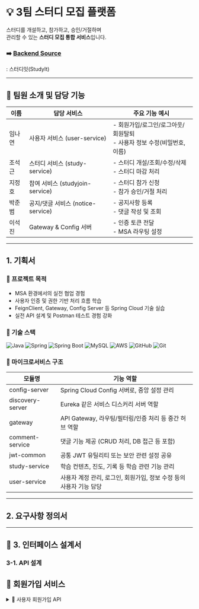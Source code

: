 # 💡 3팀 스터디 모집 플랫폼

스터디를 개설하고, 참가하고, 승인/거절하며  
관리할 수 있는 **스터디 모집 통합 서비스**입니다.

### ➡️ [Backend Source](https://github.com/backend20250319/BE09-3rd-3team)
: 스터디잇(StudyIt)

---
## 👥 팀원 소개 및 담당 기능

| 이름   | 담당 서비스                  | 주요 기능 예시                                                 |
|--------|-------------------------------|------------------------------------------------------------------|
| 임나연 | 사용자 서비스 (user-service)   | - 회원가입/로그인/로그아웃/회원탈퇴<br/>- 사용자 정보 수정(비밀번호, 이름)                        |
| 조석근 | 스터디 서비스 (study-service) | - 스터디 개설/조회/수정/삭제<br/>- 스터디 마감 처리            |
| 지정호 | 참여 서비스 (studyjoin-service) | - 스터디 참가 신청<br/>- 참가 승인/거절 처리                 |
| 박준범 | 공지/댓글 서비스 (notice-service) | - 공지사항 등록<br/>- 댓글 작성 및 조회                     |
| 이석진 | Gateway & Config 서버        | - 인증 토큰 전달<br/>- MSA 라우팅 설정                          |

---
## 1. 기획서


### 🎯 프로젝트 목적

- MSA 환경에서의 실전 협업 경험
- 사용자 인증 및 권한 기반 처리 흐름 학습
- FeignClient, Gateway, Config Server 등 Spring Cloud 기술 실습
- 실전 API 설계 및 Postman 테스트 경험 강화


### 🚀 기술 스택

![Java](https://img.shields.io/badge/Java-007396?style=for-the-badge&logo=java&logoColor=white)
![Spring](https://img.shields.io/badge/Spring-6DB33F?style=for-the-badge&logo=spring&logoColor=white)
![Spring Boot](https://img.shields.io/badge/SpringBoot-6DB33F?style=for-the-badge&logo=springboot&logoColor=white)
![MySQL](https://img.shields.io/badge/MySQL-4479A1?style=for-the-badge&logo=mysql&logoColor=white)
![AWS](https://img.shields.io/badge/AWS-232F3E?style=for-the-badge&logo=amazonaws&logoColor=white)
![GitHub](https://img.shields.io/badge/GitHub-181717?style=for-the-badge&logo=github&logoColor=white)
![Git](https://img.shields.io/badge/Git-F05032?style=for-the-badge&logo=git&logoColor=white)

### 🧩 마이크로서비스 구조
| 모듈명           | 기능 역할                                                |
|------------------|-----------------------------------------------------------|
| config-server     | Spring Cloud Config 서버로, 중앙 설정 관리                      |
| discovery-server  | Eureka 같은 서비스 디스커리 서버 역할                          |
| gateway           | API Gateway, 라우팅/필터링/인증 처리 등 중간 허브 역할           |
| comment-service   | 댓글 기능 제공 (CRUD 처리, DB 접근 등 포함)                    |
| jwt-common        | 공통 JWT 유틸리티 또는 보안 관련 설정 공유                      |
| study-service     | 학습 컨텐츠, 진도, 기록 등 학습 관련 기능 관리                   |
| user-service      | 사용자 계정 관리, 로그인, 회원가입, 정보 수정 등의 사용자 기능 담당 |


---
## 2. 요구사항 정의서

---


## 🧻 3. 인터페이스 설계서
### 3-1. API 설계

## 👤 회원가입 서비스
<details>
    <summary>📌 사용자 회원가입 API</summary>

### 📤 요청 정보

- **HTTP 메서드**: `POST`
- **URL**: `http://localhost:8080/user/signup`
- **Content-Type**: `application/json`

### 📦 요청 바디 (Request Body)

```json
{
  "userId": "user12",
  "password": "user12",
  "name": "user12"
}

```

| 필드명 | 타입 | 필수 | 설명 |
| --- | --- | --- | --- |
| userId | string | ✅ | 사용자 고유 ID. 로그인 시 사용되며 시스템 내에서 중복될 수 없음 |
| password | string | ✅ | 사용자 계정 비밀번호. 보안상 암호화되어 저장되어야 함 |
| name | string | ✅ | 사용자 실명 또는 닉네임. 사용자 프로필 등에 노출될 수 있음 |

### 📥 응답 정보

- **HTTP 상태코드**: `201 Created`
- **Content-Type**: `application/json`

### 📄 응답 바디 구조

| 필드명 | 타입 | 설명 |
| --- | --- | --- |
| success | boolean | 요청이 성공했는지 여부 (`true` 또는 `false`) |
| data | null | 현재 사용되지 않으며 향후 확장을 위해 예약된 필드 |
| errorCode | null | 오류 발생 시 코드가 입력됨. 성공 시에는 `null` |
| message | string | 안내 또는 오류 메시지. 성공 시에는 빈 문자열 또는 간단 메시지 |
| timestamp | string | 응답 생성 시간 (ISO 8601 형식 문자열) |

---

### ✅ 성공 응답 예시

```json
{
  "success": true,
  "data": null,
  "errorCode": null,
  "message": "",
  "timestamp": "2025-06-15T18:55:00.000"
}

```


### ❌ 실패 예시 -1 (중복된 userId)

```json
{
  "success": false,
  "data": null,
  "errorCode": "DUPLICATE_USER",
  "message": "이미 존재하는 사용자 ID 입니다.",
  "timestamp": "2025-06-15T18:55:30.123"
}

```

### ❌ 실패 예시 -2 (필드값 공백)

```json
{
  "success": false,
  "data": null,
  "errorCode": "INVALID_USER_ID", // INVALID_PASSWORD, INVALID_NAME
  "message": "아이디는 필수 입력값입니다.", // 비밀번호는 필수 입력 항목입니다. , 이름은 필수 입력 항목입니다.
  "timestamp": "2025-06-15T18:55:30.123"
}
```


###📝 참고 사항

- `userId`는 반드시 고유해야 하며, 중복된 경우 400 오류 또는 사용자 정의 오류 코드가 반환됩니다.
- 비밀번호는 절대 평문으로 저장되어서는 안 되며, 반드시 해시 암호화 처리가 필요합니다.
- 보안을 위해 최소 비밀번호 정책 및 유효성 검사를 서버 또는 클라이언트 단에서 추가하는 것이 좋습니다.
  

## 📕 스터디 서비스
<details>
    <summary>📌 스터디 참가 신청 API</summary>
    
### 📤 요청 정보

- **메서드(Method)**: `POST`
- **URL**: `http://localhost:8080/study/join`
- **헤더(Headers)**:
    - `Content-Type: application/json`
    - `Authorization: Bearer {토큰}`

### 📦 요청 바디 (Request Body)

```json
{
  "studyRoomId": 1
}

```

| 필드명 | 타입 | 필수 여부 | 설명 |
| --- | --- | --- | --- |
| studyRoomId | integer | ✅ 필수 | 참가하려는 스터디의 고유 ID 값입니다 |

### 📥 응답 정보

응답은 JSON 형식이며, 아래와 같은 필드를 포함합니다.

| 필드명 | 타입 | 설명 |
| --- | --- | --- |
| success | boolean | 요청 성공 여부 (`true` 또는 `false`) |
| data | string | 응답 관련 데이터 또는 메시지 (성공 시 안내 메시지 등) |
| errorCode | string | 실패 시 반환되는 에러 코드 (성공 시 `null`) |
| message | string | 실패 사유에 대한 설명 메시지 (성공 시 `null`) |
| timestamp | string | 응답 시간 (ISO-8601 형식의 타임스탬프) |

---

### ✅ 성공 응답 예시

```json
{
  "success": true,
  "data": "스터디 참여 신청이 완료되었습니다.",
  "errorCode": null,
  "message": null,
  "timestamp": "2025-06-15T17:45:00.123"
}

```
### ❌ 실패 응답 예시 1 - 신청한 스터디에 재 신청 시

```json
{
  "success": false,
  "data": null,
  "errorCode": "DUPLICATE_STUDY",
  "message": "이미 신청한 스터디입니다.",
  "timestamp": "2025-06-15T17:45:12.456"
}

```

### ❌ 실패 응답 예시 2 - 존재하지 않는 StudyRoomId 값 입력 시

```json
{
    "success": false,
    "data": null,
    "errorCode": "STUDY_NOT_FOUND",
    "message": "스터디 ID : 123에 해당하는 스터디를 찾을 수 없습니다.",
    "timestamp": "2025-06-15T17:04:18.8901431"
}

```

### 📝 비고

- 인증된 사용자만 호출 가능합니다.
- 이미 신청한 스터디에 다시 신청할 경우 `DUPLICATE_STUDY` 에러가 반환됩니다.
- `studyRoomId` 값이 존재하는지 백엔드에서 확인합니다.
</details>

<details>
    <summary>📌 스터디 참가 신청 취소 API</summary>

### 📤 요청 정보

- **메서드(Method)**: `DELETE`
- **URL**: `http://localhost:8080/study/cancel/{id}`
- **인증 필요**: ✅ `Bearer 토큰` 필요 (로그인 유저 기준)

### 📌 경로 파라미터 (Path Parameter)

| 이름 | 타입 | 필수 | 설명 |
| --- | --- | --- | --- |
| id | Long | ✅ | 취소하려는 스터디의 고유 ID (`studyRoomId`) |

예: `DELETE http://localhost:8080/study/cancel/{studyRoomId}`

### ❌ 요청 바디 (Request Body)

- 없음 (Body 없이 요청합니다)

### 📥 응답 정보 (Response)

| 필드명 | 타입 | 설명 |
| --- | --- | --- |
| success | boolean | 요청 성공 여부 |
| data | string | 메시지 또는 결과 데이터 (`성공 시 취소 안내 메시지`) |
| errorCode | string | 실패 시 에러 코드 (`성공 시 null`) |
| message | string | 실패 시 상세 메시지 (`성공 시 null`) |
| timestamp | string | 응답 생성 시간 (ISO-8601 형식) |

### ✅ 성공 응답 예시

```json
{
  "success": true,
  "data": "스터디 신청이 성공적으로 취소되었습니다.",
  "errorCode": null,
  "message": null,
  "timestamp": "2025-06-15T17:50:23.456"
}

```

---

### ❌ 실패 응답 예시 1 — 신청 내역 없음

```json
{
  "success": false,
  "data": null,
  "errorCode": "STUDY_NOT_FOUND",
  "message": "해당 유저는 이 스터디에 신청한 내역이 없습니다.",
  "timestamp": "2025-06-15T17:51:01.789"
}

```

---

### ❌ 실패 응답 예시 2 — 상태가 대기(PENDING)가 아님

```json
{
  "success": false,
  "data": null,
  "errorCode": "INVALID_STATUS",
  "message": "대기 상태(PENDING)인 신청만 취소할 수 있습니다.",
  "timestamp": "2025-06-15T17:51:30.000"
}

```
### 📝 비고

- 이 API는 로그인한 사용자의 신청 내역 중 `대기 상태(PENDING)`인 것만 취소할 수 있습니다.
- 승인된 신청(예: `APPROVED`, `REJECTED`)은 취소할 수 없습니다.
- 스터디 ID는 존재해야 하며, 유효하지 않으면 `STUDY_NOT_FOUND` 오류가 발생합니다.

</details>


<details>
    <summary>📌 내 스터디 신청 내역 조회 API</summary>
    
### 📤 요청 정보

- **메서드(Method)**: `GET`
- **URL**: `http://localhost:8080/study/me`
- **인증 필요**: ✅ `Bearer 토큰` 필요 (로그인된 사용자 기준)

### 📥 응답 정보

| 필드명 | 타입 | 설명 |
| --- | --- | --- |
| success | boolean | 요청 성공 여부 (`true` 또는 `false`) |
| data | array 또는 string | 사용자의 스터디 신청 내역 리스트 (`없으면 빈 문자열 ""`) |
| errorCode | string 또는 null | 실패 시 에러 코드 (성공 시 `null`) |
| message | string 또는 null | 실패 또는 안내 메시지 (성공 시 `null`) |
| timestamp | string | 응답 시간 (ISO-8601 형식) |

### 🔍 data 내부 구조 (성공 시 array)

| 필드명 | 타입 | 설명 |
| --- | --- | --- |
| id | integer | 신청 내역 고유 ID |
| studyRoomId | integer | 신청한 스터디룸의 ID |
| title | string | 스터디 제목 |
| description | string | 스터디 설명 |
| category | string | 카테고리 |
| status | string | 신청 상태 (`PENDING`, `APPROVED` 등) |
| createdAt | string | 신청 일시 |

### ✅ 예시 응답 (내역 존재 시)

```json
{
  "success": true,
  "data": [
    {
      "id": 12,
      "studyRoomId": 101,
      "title": "자바 스터디",
      "description": "초급 자바 프로그래밍 공부",
      "category": "프로그래밍",
      "status": "PENDING",
      "createdAt": "2025-06-10T14:32:45.000"
    }
  ],
  "errorCode": null,
  "message": null,
  "timestamp": "2025-06-15T18:10:22.123"
}

```

### ✅ 예시 응답 (내역 없음)

```json
{
  "success": true,
  "data": "신청한 스터디가 없습니다.",
  "errorCode": null,
  "message": null,
  "timestamp": "2025-06-15T18:12:00.789"
}

```

### 📝 비고

- 반환되는 스터디 신청 상태는 예: `PENDING`, `APPROVED`, `REJECTED` 등이 될 수 있습니다.
- 이 API는 사용자 개인의 스터디 활동을 효과적으로 관리하기 위해 유용합니다.
</details>
